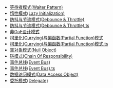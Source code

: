 - [等待者模式(Waiter Pattern)](./等待者模式(Waiter%20Pattern).md)
- [惰性模式(Lazy Initialization)](./惰性模式(Lazy%20Initialization).md)
- [防抖与节流模式(Debounce & Throttle)](./防抖与节流模式(Debounce%20&%20Throttle).md)
- [防抖与节流模式(Debounce & Throttle).ts](./防抖与节流模式(Debounce%20&%20Throttle).ts)
- [非GoF设计模式](./非GoF设计模式.md)
- [柯里化(Currying)与偏函数(Partial Function)模式](./柯里化(Currying)与偏函数(Partial%20Function)模式.md)
- [柯里化(Currying)与偏函数(Partial Function)模式.ts](./柯里化(Currying)与偏函数(Partial%20Function)模式.ts)
- [空对象模式(Null Object)](./空对象模式(Null%20Object).md)
- [链模式(Chain Of Responsibility)](./链模式(Chain%20Of%20Responsibility).md)
- [事件总线(Event Bus)](./事件总线(Event%20Bus).md)
- [事件总线(Event Bus).ts](./事件总线(Event%20Bus).ts)
- [数据访问模式(Data Access Object)](./数据访问模式(Data%20Access%20Object).md)
- [委托模式(Delegate)](./委托模式(Delegate).md)
